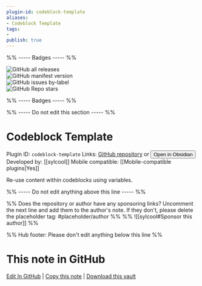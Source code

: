 ```yaml
---
plugin-id: codeblock-template
aliases:
- Codeblock Template
tags: 
- 
publish: true
---
```


%% ----- Badges ----- %%

![GitHub all releases](https://img.shields.io/github/downloads/sylcool/obsidian-codeblock-template/total?color=573E7A&logo=github&style=for-the-badge)   
![GitHub manifest version](https://img.shields.io/github/manifest-json/v/sylcool/obsidian-codeblock-template?color=573E7A&logo=github&style=for-the-badge)   
![GitHub issues by-label](https://img.shields.io/github/issues/sylcool/obsidian-codeblock-template/help%20wanted?color=573E7A&logo=github&style=for-the-badge)   
![GitHub Repo stars](https://img.shields.io/github/stars/sylcool/obsidian-codeblock-template?color=573E7A&logo=github&style=for-the-badge)

%% ----- Badges ----- %%

%% ----- Do not edit this section ----- %%

# Codeblock Template

Plugin ID: `codeblock-template`
Links: [GitHub repository](https://github.com/sylcool/obsidian-codeblock-template) or [<button id=HH>Open in Obsidian</button>](obsidian://show-plugin?id=codeblock-template)
Developed by: [[sylcool]]
Mobile compatible: [[Mobile-compatible plugins|Yes]]

Re-use content within codeblocks using variables.

%% ----- Do not edit anything above this line ----- %% 

%% Does the repository or author have any sponsoring links? Uncomment the next line and add them to the author's note. If they don't, please delete the placeholder tag: #placeholder/author %%
%% ![[sylcool#Sponsor this author]] %%

%% Hub footer: Please don't edit anything below this line %%

# This note in GitHub

<span class="git-footer">[Edit In GitHub](https://github.dev/obsidian-community/obsidian-hub/blob/main/02%20-%20Community%20Expansions/02.05%20All%20Community%20Expansions/Plugins/codeblock-template.md "git-hub-edit-note") | [Copy this note](https://raw.githubusercontent.com/obsidian-community/obsidian-hub/main/02%20-%20Community%20Expansions/02.05%20All%20Community%20Expansions/Plugins/codeblock-template.md "git-hub-copy-note") | [Download this vault](https://github.com/obsidian-community/obsidian-hub/archive/refs/heads/main.zip "git-hub-download-vault") </span>
